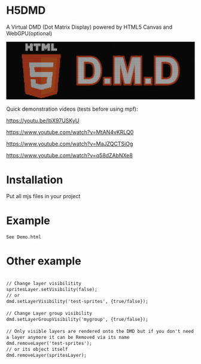 # H5DMD
A Virtual DMD (Dot Matrix Display) powered by HTML5 Canvas and WebGPU(optional)

![256x78 DMD on a 1280x390 display](/logo.png?raw=true "1 dot = 4x4 pixels")

Quick demonstration videos (tests before using mpf):

https://youtu.be/ItiX97USKyU

https://www.youtube.com/watch?v=MtAN4vKRLQ0

https://www.youtube.com/watch?v=MaJZQCTSiOg

https://www.youtube.com/watch?v=q58dZAbNXe8


# Installation
Put all mjs files in your project


# Example

```
See Demo.html
```

# Other example

```

// Change layer visibilitity
spritesLayer.setVisibility(false);
// or
dmd.setLayerVisibility('test-sprites', {true/false});

// Change Layer group visibility
dmd.setLayerGroupVisibility('mygroup', {true/false});

// Only visible layers are rendered onto the DMD but if you don't need a layer anymore it can be Removed via its name
dmd.removeLayer('test-sprites');
// or its object itself
dmd.removeLayer(spritesLayer);

```

